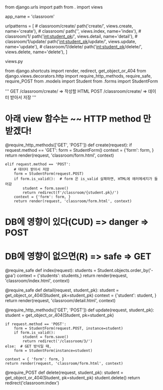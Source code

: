 
from django.urls import path
from . import views

app_name = 'classroom'

urlpatterns = [
    # classroom/create/
    path('create/', views.create, name='create'),
    # classroom/
    path('', views.index, name='index'),
    # classroom/1/
    path('<int:student_pk>/', views.detail, name='detail'),
    # classroom/1/update/
    path('<int:student_pk>/update/', views.update, name='update'),
    # classroom/1/delete/
    path('<int:student_pk>/delete/', views.delete, name='delete'),
]



views.py

from django.shortcuts import render, redirect, get_object_or_404
from django.views.decorators.http import require_http_methods, require_safe, require_POST
from .models import Student
from .forms import StudentForm

'''
    GET    /classroom/create/  => 작성할 HTML
    POST   /classroom/create/  => 데이터 받아서 저장
''' 
# 아래 view 함수는 ~~ HTTP method 만 받겠다!
@require_http_methods(['GET', 'POST'])
def create(request):
    if request.method == 'GET':
        form = StudentForm()
        context = {'form': form, }
        return render(request, 'classroom/form.html', context)
    
    elif request.method == 'POST':
        # 데이터 받아서 저장
        form = StudentForm(request.POST)
        if form.is_valid():  # form 은 is_valid 실패하면, HTML에 에러메세지가 들어감
            student = form.save()
            return redirect(f'/classroom/{student.pk}/')
        context = {'form': form, }
        return render(request, 'classroom/form.html', context)


# DB에 영향이 있다(CUD) => danger  => POST
# DB에 영향이 없으면(R) => safe    => GET

@require_safe
def index(request):
    students = Student.objects.order_by('-gpa')
    context = {'students': students,}
    return render(request, 'classroom/index.html', context)


@require_safe
def detail(request, student_pk):
    student = get_object_or_404(Student, pk=student_pk)
    context = {'student': student, }
    return render(request, 'classroom/detail.html', context)


@require_http_methods(['GET', 'POST'])
def update(request, student_pk):
    student = get_object_or_404(Student, pk=student_pk)

    if request.method == 'POST':
        form = StudentForm(request.POST, instance=student)
        if form.is_valid():
            student = form.save()
            return redirect('/classroom/3/')
    else:  # GET 방식일 때,
        form = StudentForm(instance=student)
    
    context = { 'form': form, }
    return render(request, 'classroom/form.html', context)




@require_POST
def delete(request, student_pk):
    student = get_object_or_404(Student, pk=student_pk)
    student.delete()
    return redirect('classroom:index')